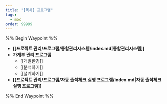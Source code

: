 ```yaml
---
title: "[목차] 프로그램"
tags:
  - moc
order: 99999
---
```

%% Begin Waypoint %%
- **[[프로젝트 관리/프로그램/통합관리시스템/index.md|통합관리시스템]]**
- **가계부 관리 프로그램**
	- [[개발환경]]
	- [[분석하기]]
	- [[설계하기]]
- **[[프로젝트 관리/프로그램/자동 출석체크 실행 프로그램/index.md|자동 출석체크 실행 프로그램]]**

%% End Waypoint %%